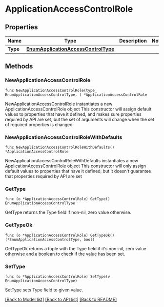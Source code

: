 # ApplicationAccessControlRole

## Properties

Name | Type | Description | Notes
------------ | ------------- | ------------- | -------------
**Type** | [**EnumApplicationAccessControlType**](EnumApplicationAccessControlType.md) |  | 

## Methods

### NewApplicationAccessControlRole

`func NewApplicationAccessControlRole(type_ EnumApplicationAccessControlType, ) *ApplicationAccessControlRole`

NewApplicationAccessControlRole instantiates a new ApplicationAccessControlRole object
This constructor will assign default values to properties that have it defined,
and makes sure properties required by API are set, but the set of arguments
will change when the set of required properties is changed

### NewApplicationAccessControlRoleWithDefaults

`func NewApplicationAccessControlRoleWithDefaults() *ApplicationAccessControlRole`

NewApplicationAccessControlRoleWithDefaults instantiates a new ApplicationAccessControlRole object
This constructor will only assign default values to properties that have it defined,
but it doesn't guarantee that properties required by API are set

### GetType

`func (o *ApplicationAccessControlRole) GetType() EnumApplicationAccessControlType`

GetType returns the Type field if non-nil, zero value otherwise.

### GetTypeOk

`func (o *ApplicationAccessControlRole) GetTypeOk() (*EnumApplicationAccessControlType, bool)`

GetTypeOk returns a tuple with the Type field if it's non-nil, zero value otherwise
and a boolean to check if the value has been set.

### SetType

`func (o *ApplicationAccessControlRole) SetType(v EnumApplicationAccessControlType)`

SetType sets Type field to given value.



[[Back to Model list]](../README.md#documentation-for-models) [[Back to API list]](../README.md#documentation-for-api-endpoints) [[Back to README]](../README.md)


